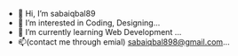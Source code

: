 - 👋 Hi, I’m sabaiqbal89
- 👀 I’m interested in Coding, Designing...
- 🌱 I’m currently learning Web Development ...
- 📫(contact me through emial) sabaiqbal898@gmail.com...

<!---
sabaiqbal89/sabaiqbal89 is a ✨ special ✨ repository because its `README.md` (this file) appears on your GitHub profile.
You can click the Preview link to take a look at your changes.
--->
